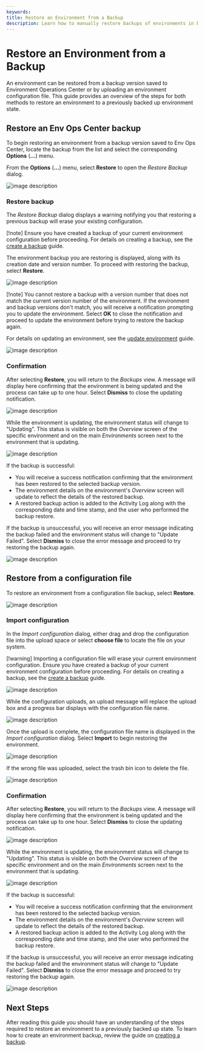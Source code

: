 ```yaml
---
keywords:
title: Restore an Environment from a Backup
description: Learn how to manually restore backups of environments in Environment Operations Center.
---
```

# Restore an Environment from a Backup

An environment can be restored from a backup version saved to Environment Operations Center or by uploading an environment configuration file. This guide provides an overview of the steps for both methods to restore an environment to a previously backed up environment state.

## Restore an Env Ops Center backup

To begin restoring an environment from a backup version saved to Env Ops Center, locate the backup from the list and select the corresponding **Options** (**...**) menu.

From the **Options** (**...**) menu, select **Restore** to open the *Restore Backup* dialog.

![image description](images/restore-previous-backup.png)

### Restore backup

The *Restore Backup* dialog displays a warning notifying you that restoring a previous backup will erase your existing configuration.

[!note] Ensure you have created a backup of your current environment configuration before proceeding. For details on creating a backup, see the [create a backup](create-backup.md) guide.

The environment backup you are restoring is displayed, along with its creation date and version number. To proceed with restoring the backup, select **Restore**.

![image description](images/restore-backup.png)

[!note] You cannot restore a backup with a version number that does not match the current version number of the environment. If the environment and backup versions don't match, you will receive a notification prompting you to update the environment. Select **OK** to close the notification and proceed to update the environment before trying to restore the backup again.

For details on updating an environment, see the [update environment](../environment-details/update-environment.md) guide.

![image description](images/restore-warning-nomatch.png)

### Confirmation

After selecting **Restore**, you will return to the *Backups* view. A message will display here confirming that the environment is being updated and the process can take up to one hour. Select **Dismiss** to close the updating notification.

![image description](images/env-updating.png)

While the environment is updating, the environment status will change to "Updating". This status is visible on both the *Overview* screen of the specific environment and on the main *Environments* screen next to the environment that is updating.

![image description](images/updating-status.png)

If the backup is successful:

- You will receive a success notification confirming that the environment has been restored to the selected backup version.
- The environment details on the environment's *Overview* screen will update to reflect the details of the restored backup.
- A restored backup action is added to the Activity Log along with the corresponding date and time stamp, and the user who performed the backup restore.

If the backup is unsuccessful, you will receive an error message indicating the backup failed and the environment status will change to "Update Failed". Select **Dismiss** to close the error message and proceed to try restoring the backup again.

![image description](images/update-failure.png)

## Restore from a configuration file

To restore an environment from a configuration file backup, select **Restore**.

![image description](images/restore-from-config.png)

### Import configuration

In the *Import configuration* dialog, either drag and drop the configuration file into the upload space or select **choose file** to locate the file on your system.

[!warning] Importing a configuration file will erase your current environment configuration. Ensure you have created a backup of your current environment configuration before proceeding. For details on creating a backup, see the [create a backup](create-backup.md) guide.

![image description](images/upload-config.png)

While the configuration uploads, an upload message will replace the upload box and a progress bar displays with the configuration file name.

![image description](images/uploading.png)

Once the upload is complete, the configuration file name is displayed in the *Import configuration* dialog. Select **Import** to begin restoring the environment.

![image description](images/import-config.png)

If the wrong file was uploaded, select the trash bin icon to delete the file.

![image description](images/delete-file.png)

### Confirmation

After selecting **Restore**, you will return to the *Backups* view. A message will display here confirming that the environment is being updated and the process can take up to one hour. Select **Dismiss** to close the updating notification.

![image description](images/env-updating.png)

While the environment is updating, the environment status will change to "Updating". This status is visible on both the *Overview* screen of the specific environment and on the main *Environments* screen next to the environment that is updating.

![image description](images/updating-status.png)

If the backup is successful:

- You will receive a success notification confirming that the environment has been restored to the selected backup version.
- The environment details on the environment's *Overview* screen will update to reflect the details of the restored backup.
- A restored backup action is added to the Activity Log along with the corresponding date and time stamp, and the user who performed the backup restore.

If the backup is unsuccessful, you will receive an error message indicating the backup failed and the environment status will change to "Update Failed". Select **Dismiss** to close the error message and proceed to try restoring the backup again.

![image description](images/update-failure.png)

## Next Steps

After reading this guide you should have an understanding of the steps required to restore an environment to a previously backed up state. To learn how to create an environment backup, review the guide on [creating a backup](create-backup.md).
